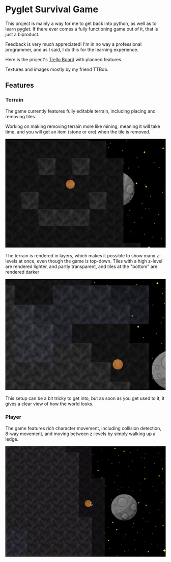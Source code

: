 # Pyglet Survival Game

This project is mainly a way for me to get back into python, as well as to learn pyglet. If there ever comes a fully functioning game out of it, that is just a biproduct.

Feedback is very much appreciated! I'm in no way a professional programmer, and as I said, I do this for the learning experience.

Here is the project's [Trello Board](https://trello.com/invite/b/JwDc3zBP/10e69bb7f3abc281623fd9ba24631cfc/pyglet-survival-game) with planned features.

Textures and images mostly by my friend TTBob.

## Features

### Terrain

The game currently features fully editable terrain, including placing and removing tiles.

Working on making removing terrain more like mining, meaning it will take time, and you will get an item (stone or ore) when the tile is removed.

![Editable Terrain](docs/screenshots/editable_terrain.png)

The terrain is rendered in layers, which makes it possible to show many z-levels at once, even though the game is top-down. Tiles with a high z-level are rendered lighter, and partly transparent, and tiles at the "bottom" are rendered darker

![Different Z-levels](docs/screenshots/z_levels.png)

This setup can be a bit tricky to get into, but as soon as you get used to it, it gives a clear view of how the world looks.

### Player

The game features rich character movement, including collision detection, 8-way movement, and moving between z-levels by simply walking up a ledge.

![Moving between Z-levels](docs/screenshots/z_movement.gif)
